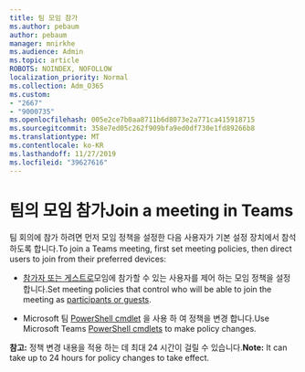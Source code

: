 ```yaml
---
title: 팀 모임 참가
ms.author: pebaum
author: pebaum
manager: mnirkhe
ms.audience: Admin
ms.topic: article
ROBOTS: NOINDEX, NOFOLLOW
localization_priority: Normal
ms.collection: Adm_O365
ms.custom:
- "2667"
- "9000735"
ms.openlocfilehash: 005e2ce7b0aa8711b6d8073e2a771ca415918715
ms.sourcegitcommit: 358e7ed05c262f909bfa9ed0df730e1fd89266b8
ms.translationtype: MT
ms.contentlocale: ko-KR
ms.lasthandoff: 11/27/2019
ms.locfileid: "39627616"
---
```

# <a name="join-a-meeting-in-teams"></a><span data-ttu-id="d9bc4-102">팀의 모임 참가</span><span class="sxs-lookup"><span data-stu-id="d9bc4-102">Join a meeting in Teams</span></span>

<span data-ttu-id="d9bc4-103">팀 회의에 참가 하려면 먼저 모임 정책을 설정한 다음 사용자가 기본 설정 장치에서 참석 하도록 합니다.</span><span class="sxs-lookup"><span data-stu-id="d9bc4-103">To join a Teams meeting, first set meeting policies, then direct users to join from their preferred devices:</span></span>

- <span data-ttu-id="d9bc4-104">[참가자 또는 게스트로](https://docs.microsoft.com/microsoftteams/meeting-policies-in-teams#meeting-policy-settings---participants--guests)모임에 참가할 수 있는 사용자를 제어 하는 모임 정책을 설정 합니다.</span><span class="sxs-lookup"><span data-stu-id="d9bc4-104">Set meeting policies that control who will be able to join the meeting as [participants or guests](https://docs.microsoft.com/microsoftteams/meeting-policies-in-teams#meeting-policy-settings---participants--guests).</span></span> 

- <span data-ttu-id="d9bc4-105">Microsoft 팀 [PowerShell cmdlet](https://docs.microsoft.com/microsoftteams/teams-powershell-overview) 을 사용 하 여 정책을 변경 합니다.</span><span class="sxs-lookup"><span data-stu-id="d9bc4-105">Use Microsoft Teams [PowerShell cmdlets](https://docs.microsoft.com/microsoftteams/teams-powershell-overview) to make policy changes.</span></span>    

<span data-ttu-id="d9bc4-106">**참고:** 정책 변경 내용을 적용 하는 데 최대 24 시간이 걸릴 수 있습니다.</span><span class="sxs-lookup"><span data-stu-id="d9bc4-106">**Note:** It can take up to 24 hours for policy changes to take effect.</span></span>